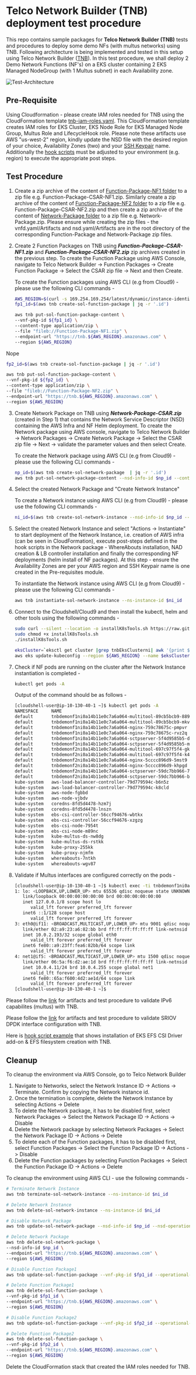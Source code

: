 # Telco Network Builder (TNB) deployment test procedure

This repo contains sample packages for **Telco Network Builder (TNB)** tests and procedures to deploy some demo NFs (with multus networks) using TNB. Following architecture is being implemented and tested in this setup using Telco Network Builder ([TNB](https://console.aws.amazon.com/tnb/)). In this test procedure, we shall deploy 2 Demo Network Functions (NF's) on a EKS cluster containing 2 EKS Managed NodeGroup (with 1 Multus subnet) in each Availability zone.

![Test-Architecture](images/TNB-Sample-Config.png)

## Pre-Requisite

Using Cloudformation - please create IAM roles needed for TNB using the CloudFormation template [tnb-iam-roles.yaml](tnb-iam-roles/tnb-iam-roles.yaml).
This CloudFormation template creates IAM roles for EKS Cluster, EKS Node Role for EKS Managed Node Group, Multus Role and LifecycleHook role.
Please note these artifacts use AWS "us-west-2" region, kindly update the NSD file with the desired region of your choice, Availability Zones (two) and your [SSH Keypair](https://docs.aws.amazon.com/AWSEC2/latest/UserGuide/create-key-pairs.html) name.
Additionally the [hook scripts](./Network-Package/hooks/postCreate.sh) must be adjusted to your environment (e.g. region) to execute the appropriate post steps.

## Test Procedure

1. Create a zip archive of the content of [Function-Package-NF1 folder](./Function-Package-NF1/) to a zip file e.g. Function-Package-CSAR-NF1.zip. Similarly create a zip archive of the content of [Function-Package-NF2 folder](./Function-Package-NF2/) to a zip file e.g. Function-Package-CSAR-NF2.zip and then create a zip archive of the content of [Network-Package folder](./Network-Package/) to a zip file e.g. Network-Package.zip. Please ensure while creating the zip files - the vnfd.yaml/Artifacts and nsd.yaml/Artifacts are in the root directory of the corresponding Function-Package and Network-Package zip files.

2. Create 2 Function Packages on TNB using ***Function-Package-CSAR-NF1.zip*** and ***Function-Package-CSAR-NF2.zip*** zip archives created in the previous step.
   To create the Function Package using AWS Console, navigate to Telco Network Builder -> Function Packages -> Create Function Package   -> Select the CSAR zip file -> Next and then Create.

   To create the Function packages using AWS CLI (e.g from Cloud9) - please use the following CLI commands -

   ```sh
   AWS_REGION=$(curl -s 169.254.169.254/latest/dynamic/instance-identity/document | jq -r '.region')
   fp1_id=$(aws tnb create-sol-function-package | jq -r '.id')

   aws tnb put-sol-function-package-content \
   --vnf-pkg-id ${fp1_id} \
   --content-type application/zip \
   --file "fileb://Function-Package-NF1.zip" \
   --endpoint-url "https://tnb.${AWS_REGION}.amazonaws.com" \
   --region ${AWS_REGION}
   ```
Nope
   ```sh
   fp2_id=$(aws tnb create-sol-function-package | jq -r '.id')

   aws tnb put-sol-function-package-content \
   --vnf-pkg-id ${fp2_id} \
   --content-type application/zip \
   --file "fileb://Function-Package-NF2.zip" \
   --endpoint-url "https://tnb.${AWS_REGION}.amazonaws.com" \
   --region ${AWS_REGION}
   ```

3. Create Network Package on TNB using ***Network-Package-CSAR.zip*** (created in Step 1) that contains the Network Service Descriptor (NSD) containing the AWS Infra and NF Helm deployment. To create the Network package using AWS console, navigate to Telco Network Builder -> Network Packages -> Create Network Package -> Select the CSAR zip file -> Next -> validate the parameter values and then select Create.

   To create the Network package using AWS CLI (e.g from Cloud9) - please use the following CLI commands -

   ```sh
   np_id=$(aws tnb create-sol-network-package  | jq -r '.id')
   aws tnb put-sol-network-package-content --nsd-info-id $np_id --content-type application/zip --file "fileb://Network-Package.zip" --region ${AWS_REGION} --endpoint-url  "https://tnb.${AWS_REGION}.amazonaws.com"
   ```

4. Select the created Network Package and "Create Network Instance"

   To create a Network instance using AWS CLI (e.g from Cloud9) - please use the following CLI commands -

   ```sh
   ni_id=$(aws tnb create-sol-network-instance --nsd-info-id $np_id --ns-name "My-Network1" --ns-description "Network Instance1 for the Sample NF" | jq -r '.id')
   ```

5. Select the created Network Instance and select "Actions -> Instantiate" to start deployment of the Network Instance, i.e. creation of AWS infra (can be seen in CloudFormation), execute post-steps defined in the hook scripts in the Network package -  WhereAbouts installation, NAD creation & LB controller installation and finally the corresponding NF deployments (helm install of NF packages). At this step - ensure the Availability Zones are per your AWS region and SSH Keypair name is one created in the Pre-requisites module.

   To instantiate the Network instance using AWS CLI (e.g from Cloud9) - please use the following CLI commands -

   ```sh
   aws tnb instantiate-sol-network-instance --ns-instance-id $ni_id
   ```

6. Connect to the Cloudshell/Cloud9 and then install the kubectl, helm and other tools using the following commands -

   ```sh
   sudo curl --silent --location -o installK8sTools.sh https://raw.githubusercontent.com/sudhshet/myAwsRepo/main/installK8sTools.sh
   sudo chmod +x installK8sTools.sh
   ./installK8sTools.sh
   ```

   ```sh
   eksCluster=`eksctl get cluster |grep tnbEksClusterni| awk '{print $1}'`
   aws eks update-kubeconfig --region ${AWS_REGION} --name $eksCluster
   ```

7. Check if NF pods are running on the cluster after the Network Instance instantiation is completed -

   ```sh
   kubectl get pods -A
   ```

   Output of the command should be as follows -

   ```sh
   [cloudshell-user@ip-10-130-40-1 ~]$ kubectl get pods -A
   NAMESPACE     NAME                                                        READY   STATUS    RESTARTS      AGE
   default       tnbdemonf1ni0a14b11e0c7a6a064-multitool-89cb5bcb9-889tb     1/1     Running   0             12m
   default       tnbdemonf1ni0a14b11e0c7a6a064-multitool-89cb5bcb9-mkvmz     1/1     Running   0             12m
   default       tnbdemonf1ni0a14b11e0c7a6a064-nginx-759c78675c-pmpvr        1/1     Running   0             12m
   default       tnbdemonf1ni0a14b11e0c7a6a064-nginx-759c78675c-rvz2q        1/1     Running   0             12m
   default       tnbdemonf1ni0a14b11e0c7a6a064-sctpserver-5f4d9585b5-dmqdx   1/1     Running   0             12m
   default       tnbdemonf1ni0a14b11e0c7a6a064-sctpserver-5f4d9585b5-mpqgl   1/1     Running   0             12m
   default       tnbdemonf2ni0a14b11e0c7a6a064-multitool-697c97f5f4-gktsv    1/1     Running   0             12m
   default       tnbdemonf2ni0a14b11e0c7a6a064-multitool-697c97f5f4-k4m5v    1/1     Running   0             12m
   default       tnbdemonf2ni0a14b11e0c7a6a064-nginx-5cccc896d9-5mst9        1/1     Running   0             12m
   default       tnbdemonf2ni0a14b11e0c7a6a064-nginx-5cccc896d9-khpgd        1/1     Running   0             12m
   default       tnbdemonf2ni0a14b11e0c7a6a064-sctpserver-59dc7bb966-7ktk9   1/1     Running   0             12m
   default       tnbdemonf2ni0a14b11e0c7a6a064-sctpserver-59dc7bb966-b84v5   1/1     Running   0             12m
   kube-system   aws-load-balancer-controller-79d779594c-b6n5z               1/1     Running   0             12m
   kube-system   aws-load-balancer-controller-79d779594c-k8cld               1/1     Running   0             12m
   kube-system   aws-node-fgbbd                                              2/2     Running   0             16m
   kube-system   aws-node-vjbdv                                              2/2     Running   0             15m
   kube-system   coredns-8fd5d4478-hzm7j                                     1/1     Running   0             21m
   kube-system   coredns-8fd5d4478-lnszn                                     1/1     Running   0             21m
   kube-system   ebs-csi-controller-56ccf94676-wbtkx                         6/6     Running   0             18m
   kube-system   ebs-csi-controller-56ccf94676-xzgzg                         6/6     Running   0             18m
   kube-system   ebs-csi-node-7954t                                          3/3     Running   0             15m
   kube-system   ebs-csi-node-m89nc                                          3/3     Running   0             16m
   kube-system   kube-multus-ds-nw8dg                                        1/1     Running   1 (13m ago)   13m
   kube-system   kube-multus-ds-rstkk                                        1/1     Running   1 (13m ago)   13m
   kube-system   kube-proxy-255kk                                            1/1     Running   0             16m
   kube-system   kube-proxy-njmfm                                            1/1     Running   0             15m
   kube-system   whereabouts-7ntkh                                           1/1     Running   0             12m
   kube-system   whereabouts-wgv87                                           1/1     Running   0             12m
   ```

8. Validate if Multus interfaces are configured correctly on the pods -

   ```sh
   [cloudshell-user@ip-10-130-40-1 ~]$ kubectl exec -ti tnbdemonf1ni0a14b11e0c7a6a064-multitool-89cb5bcb9-889tb  -- ip a
   1: lo: <LOOPBACK,UP,LOWER_UP> mtu 65536 qdisc noqueue state UNKNOWN group default qlen 1000
      link/loopback 00:00:00:00:00:00 brd 00:00:00:00:00:00
      inet 127.0.0.1/8 scope host lo
         valid_lft forever preferred_lft forever
      inet6 ::1/128 scope host 
         valid_lft forever preferred_lft forever
   3: eth0@if11: <BROADCAST,MULTICAST,UP,LOWER_UP> mtu 9001 qdisc noqueue state UP group default 
      link/ether 02:a9:23:a6:82:bb brd ff:ff:ff:ff:ff:ff link-netnsid 0
      inet 10.0.2.193/32 scope global eth0
         valid_lft forever preferred_lft forever
      inet6 fe80::a9:23ff:fea6:82bb/64 scope link 
         valid_lft forever preferred_lft forever
   4: net1@if5: <BROADCAST,MULTICAST,UP,LOWER_UP> mtu 1500 qdisc noqueue state UNKNOWN group default 
      link/ether 06:5a:f6:d2:ae:1d brd ff:ff:ff:ff:ff:ff link-netnsid 0
      inet 10.0.4.11/24 brd 10.0.4.255 scope global net1
         valid_lft forever preferred_lft forever
      inet6 fe80::65a:f600:4d2:ae1d/64 scope link 
         valid_lft forever preferred_lft forever
   [cloudshell-user@ip-10-130-40-1 ~]$ 
   ```

Please follow the [link](./IPv6/README.md) for artifacts and test procedure to validate IPv6 capabilites (multus) with TNB.

Please follow the [link](./SRIOV-DPDK/README.md) for artifacts and test procedure to validate SRIOV DPDK interface configuration with TNB.

Here is [hook script example](./EFS/hooks/postCreate.sh#L47) that shows installation of EKS EFS CSI Driver add-on & EFS filesystem creation with TNB.

## Cleanup

To cleanup the environment via AWS Console, go to Telco Network Builder

1. Navigate to Networks, select the Network Instance ID -> Actions -> Terminate. Confirm by copying the Network instance id.
2. Once the termination is complete, delete the Network Instance by selecting Actions -> Delete
3. To delete the Network package, it has to be disabled first, select Network Packages -> Select the Network Package ID -> Actions -> Disable
4. Delete the Network package by selecting Network Packages -> Select the Network Package ID -> Actions -> Delete
5. To delete each of the Function packages, it has to be disabled first, select Function Packages -> Select the Function Package ID -> Actions -> Disable
6. Delete the Function packages by selecting Function Packages -> Select the Function Package ID -> Actions -> Delete

To cleanup the environment using AWS CLI - use the following commands -

```sh
# Terminate Network Instance
aws tnb terminate-sol-network-instance --ns-instance-id $ni_id

# Delete Network Instance
aws tnb delete-sol-network-instance --ns-instance-id $ni_id

# Disable Network Package
aws tnb update-sol-network-package --nsd-info-id $np_id --nsd-operational-state DISABLED

# Delete Network Package
aws tnb delete-sol-network-package \
--nsd-info-id $np_id \
--endpoint-url "https://tnb.${AWS_REGION}.amazonaws.com" \
--region ${AWS_REGION}

# Disable Function Package1
aws tnb update-sol-function-package --vnf-pkg-id $fp1_id --operational-state DISABLED

# Delete Function Package1
aws tnb delete-sol-function-package \
--vnf-pkg-id $fp1_id \
--endpoint-url "https://tnb.${AWS_REGION}.amazonaws.com" \
--region ${AWS_REGION}

# Disable Function Package2
aws tnb update-sol-function-package --vnf-pkg-id $fp2_id --operational-state DISABLED

# Delete Function Package2
aws tnb delete-sol-function-package \
--vnf-pkg-id $fp2_id \
--endpoint-url "https://tnb.${AWS_REGION}.amazonaws.com" \
--region ${AWS_REGION}
```

Delete the CloudFormation stack that created the IAM roles needed for TNB. 
